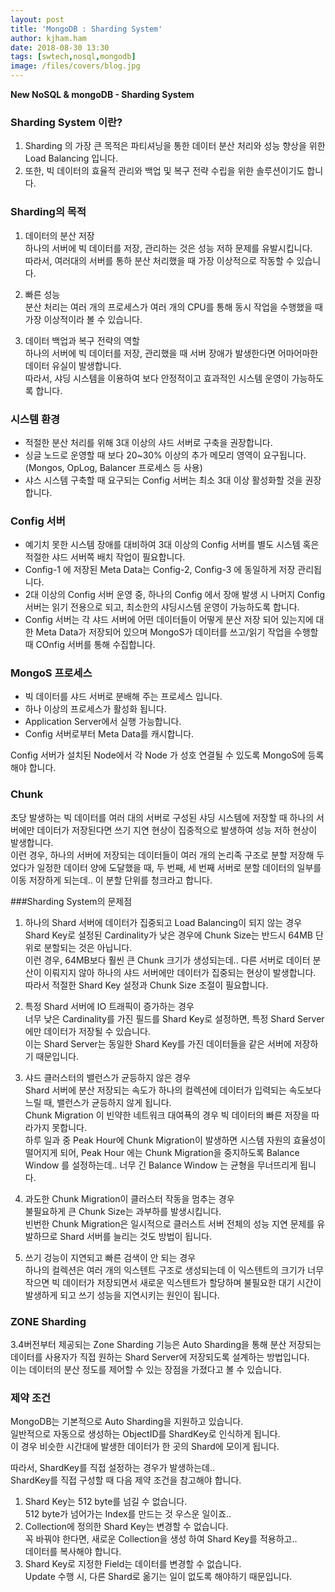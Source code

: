 ```yaml
---
layout: post
title: 'MongoDB : Sharding System'
author: kjham.ham
date: 2018-08-30 13:30
tags: [swtech,nosql,mongodb]
image: /files/covers/blog.jpg
---
```


**New NoSQL & mongoDB - Sharding System**

### Sharding System 이란?  
1. Sharding 의 가장 큰 목적은 파티셔닝을 통한 데이터 분산 처리와 성능 향상을 위한 Load Balancing 입니다.  
2. 또한, 빅 데이터의 효율적 관리와 백업 및 복구 전략 수립을 위한 솔루션이기도 합니다.

### Sharding의 목적  
1. 데이터의 분산 저장  
하나의 서버에 빅 데이터를 저장, 관리하는 것은 성능 저하 문제를 유발시킵니다.  
따라서, 여러대의 서버를 통하 분산 처리했을 때 가장 이상적으로 작동할 수 있습니다.  

2. 빠른 성능  
분산 처리는 여러 개의 프로세스가 여러 개의 CPU를 통해 동시 작업을 수행했을 때 가장 이상적이라 볼 수 있습니다.

3. 데이터 백업과 복구 전략의 역할  
하나의 서버에 빅 데이터를 저장, 관리했을 때 서버 장애가 발생한다면 어마어마한 데이터 유실이 발생합니다.  
따라서, 샤딩 시스템을 이용하여 보다 안정적이고 효과적인 시스템 운영이 가능하도록 합니다.  

### 시스템 환경  
- 적절한 분산 처리를 위해 3대 이상의 샤드 서버로 구축을 권장합니다.  
- 싱글 노드로 운영할 때 보다 20~30% 이상의 추가 메모리 영역이 요구됩니다.  
(Mongos, OpLog, Balancer 프로세스 등 사용)  
- 샤스 시스템 구축할 때 요구되는 Config 서버는 최소 3대 이상 활성화할 것을 권장합니다.  

### Config 서버  
- 예기치 못한 시스템 장애를 대비하여 3대 이상의 Config 서버를 별도 시스템 혹은 적절한 샤드 서버쪽 배치 작업이 필요합니다.  
- Config-1 에 저장된 Meta Data는 Config-2, Config-3 에 동일하게 저장 관리됩니다.  
- 2대 이상의 Config 서버 운영 중, 하나의 Config 에서 장애 발생 시 나머지 Config 서버는 읽기 전용으로 되고, 최소한의 샤딩시스템 운영이 가능하도록 합니다.  
- Config 서버는 각 샤드 서버에 어떤 데이터들이 어떻게 분산 저장 되어 있는지에 대한 Meta Data가 저장되어 있으며 MongoS가 데이터를 쓰고/읽기 작업을 수행할 때 COnfig 서버를 통해 수집합니다.  

### MongoS 프로세스  
- 빅 데이터를 샤드 서버로 분배해 주는 프로세스 입니다.  
- 하나 이상의 프로세스가 활성화 됩니다.  
- Application Server에서 실행 가능합니다.  
- Config 서버로부터 Meta Data를 캐시합니다.  

Config 서버가 설치된 Node에서 각 Node 가 성호 연결될 수 있도록 MongoS에 등록해야 합니다.

### Chunk  
초당 발생하는 빅 데이터를 여러 대의 서버로 구성된 샤딩 시스템에 저장할 때 하나의 서버에만 데이터가 저장된다면 쓰기 지연 현상이 집중적으로 발생하여 성능 저하 현상이 발생합니다.  
이런 경우, 하나의 서버에 저장되는 데이터들이 여러 개의 논리족 구조로 분할 저장해 두었다가 일정한 데이터 양에 도달했을 때, 두 번째, 세 번째 서버로 분할 데이터의 일부를 이동 저장하게 되는데.. 이 분할 단위를 청크라고 합니다.

###Sharding System의 문제점  
1. 하나의 Shard 서버에 데이터가 집중되고 Load Balancing이 되지 않는 경우  
Shard Key로 설정된 Cardinality가 낮은 경우에 Chunk Size는 반드시 64MB 단위로 분할되는 것은 아닙니다.  
이런 경우, 64MB보다 훨씬 큰 Chunk 크기가 생성되는데.. 다른 서버로 데이터 분산이 이뤄지지 않아 하나의 샤드 서버에만 데이터가 집중되는 현상이 발생합니다.  
따라서 적절한 Shard Key 설정과 Chunk Size 조절이 필요합니다.  

2. 특정 Shard 서버에 IO 트래픽이 증가하는 경우  
너무 낮은 Cardinality를 가진 필드를 Shard Key로 설정하면, 특정 Shard Server에만 데이터가 저장될 수 있습니다.  
이는 Shard Server는 동일한 Shard Key를 가진 데이터들을 같은 서버에 저장하기 때문입니다.  

3. 샤드 클러스터의 밸런스가 균등하지 않은 경우  
Shard 서버에 분산 저장되는 속도가 하나의 컬렉션에 데이터가 입력되는 속도보다 느릴 때, 밸런스가 균등하지 않게 됩니다.  
Chunk Migration 이 빈약한 네트워크 대여푝의  경우 빅 데이터의 빠른 저장을 따라가지 못합니다.  
하루 일과 중 Peak Hour에 Chunk Migration이 발생하면 시스템 자원의 효율성이 떨어지게 되어, Peak Hour 에는 Chunk Migration을 중지하도록 Balance Window 를 설정하는데.. 너무 긴 Balance Window 는 균형을 무너뜨리게 됩니다.  

4. 과도한 Chunk Migration이 클러스터 작동을 멈추는 경우  
불필요하게 큰 Chunk Size는 과부하를 발생시킵니다.  
빈번한 Chunk Migration은 일시적으로 클러스트 서버 전체의 성능 지연 문제를 유발하므로 Shard 서버를 늘리는 것도 방법이 됩니다.  

5. 쓰기 겅능이 지연되고 빠른 검색이 안 되는 경우  
하나의 컬렉션은 여러 개의 익스텐트 구조로 생성되는데 이 익스텐트의 크기가 너무 작으면 빅 데이터가 저장되면서 새로운 익스텐트가 할당하며 불필요한 대기 시간이 발생하게 되고 쓰기 성능을 지연시키는 원인이 됩니다.

### ZONE Sharding  
3.4버전부터 제공되는 Zone Sharding 기능은 Auto Sharding을 통해 분산 저장되는 데이터를 사용자가 직접 원하는 Shard Server에 저장되도록 설계하는 방법입니다.  
이는 데이터의 분산 정도를 제어할 수 있는 장점을 가졌다고 볼 수 있습니다.

### 제약 조건
MongoDB는 기본적으로 Auto Sharding을 지원하고 있습니다.  
일반적으로 자동으로 생성하는 ObjectID를 ShardKey로 인식하게 됩니다.  
이 경우 비슷한 시간대에 발생한 데이터가 한 곳의 Shard에 모이게 됩니다.  

따라서, ShardKey를 직접 설정하는 경우가 발생하는데..  
ShardKey를 직접 구성할 때 다음 제약 조건을 참고해야 합니다.  

1. Shard Key는 512 byte를 넘길 수 없습니다.  
512 byte가 넘어가는 Index를 만드는 것 우스운 일이죠..  
2. Collection에 정의한 Shard Key는 변경할 수 없습니다.  
꼭 바꿔야 한다면, 새로운 Collection을 생성 하여 Shard Key를 적용하고..  
데이터를 복사해야 합니다.  
3. Shard Key로 지정한 Field는 데이터를 변경할 수 없습니다.  
Update 수행 시, 다른 Shard로 옮기는 일이 없도록 해야하기 때문입니다.  